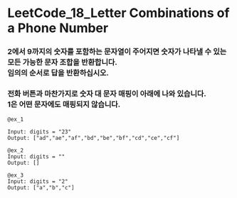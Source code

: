 # LeetCode_18_Letter Combinations of a Phone Number
### 2에서 9까지의 숫자를 포함하는 문자열이 주어지면 숫자가 나타낼 수 있는 모든 가능한 문자 조합을 반환합니다. <br>임의의 순서로 답을 반환하십시오.
### 전화 버튼과 마찬가지로 숫자 대 문자 매핑이 아래에 나와 있습니다. <br>1은 어떤 문자에도 매핑되지 않습니다.
 ```
 @ex_1

Input: digits = "23"
Output: ["ad","ae","af","bd","be","bf","cd","ce","cf"]
```
```
@ex_2
Input: digits = ""
Output: []
```
```
@ex_3
Input: digits = "2"
Output: ["a","b","c"]
```

